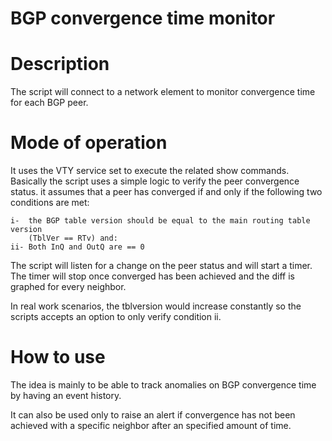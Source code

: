 BGP convergence time monitor
============================

# Description

The script will connect to a network element to monitor convergence
time for each BGP peer.


# Mode of operation

It uses the VTY service set to execute the related show commands.
Basically the script uses a simple logic to verify the peer convergence
status. it assumes that a peer has converged if and only if the following
two conditions are met:

    i-  the BGP table version should be equal to the main routing table version
        (TblVer == RTv) and:
    ii- Both InQ and OutQ are == 0


The script will listen for a change on the peer status and will start a timer.
The timer will stop once converged has been achieved and the diff
is graphed for every neighbor.

In real work scenarios, the tblversion would increase constantly so the scripts
accepts an option to only verify condition ii.


# How to use

The idea is mainly to be able to track anomalies on BGP convergence time by 
having an event history. 

It can also be used only to raise an alert if convergence has not been achieved
with a specific neighbor after an specified amount of time.

